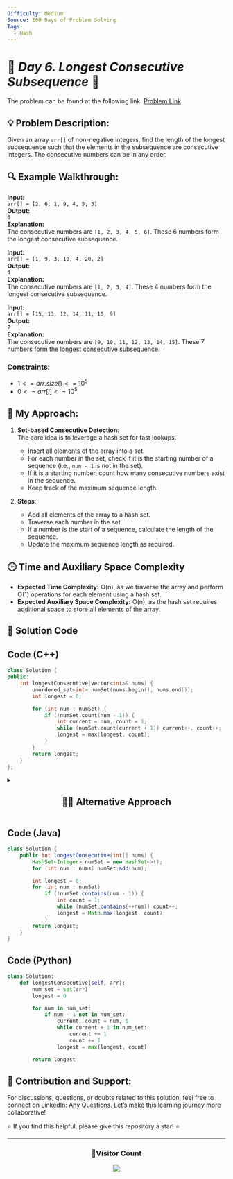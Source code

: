 ```yaml
---
Difficulty: Medium
Source: 160 Days of Problem Solving
Tags:
  - Hash
---
```


# 🚀 _Day 6. Longest Consecutive Subsequence_ 🧠

The problem can be found at the following link: [Problem Link](https://www.geeksforgeeks.org/batch/gfg-160-problems/track/hashing-gfg-160/problem/longest-consecutive-subsequence2449)

## 💡 **Problem Description:**

Given an array `arr[]` of non-negative integers, find the length of the longest subsequence such that the elements in the subsequence are consecutive integers. The consecutive numbers can be in any order.

## 🔍 **Example Walkthrough:**

**Input:**  
`arr[] = [2, 6, 1, 9, 4, 5, 3]`  
**Output:**  
`6`  
**Explanation:**  
The consecutive numbers are `[1, 2, 3, 4, 5, 6]`. These 6 numbers form the longest consecutive subsequence.

**Input:**  
`arr[] = [1, 9, 3, 10, 4, 20, 2]`  
**Output:**  
`4`  
**Explanation:**  
The consecutive numbers are `[1, 2, 3, 4]`. These 4 numbers form the longest consecutive subsequence.

**Input:**  
`arr[] = [15, 13, 12, 14, 11, 10, 9]`  
**Output:**  
`7`  
**Explanation:**  
The consecutive numbers are `[9, 10, 11, 12, 13, 14, 15]`. These 7 numbers form the longest consecutive subsequence.

### Constraints:

- $`1 <= arr.size() <= 10^5`$
- $`0 <= arr[i] <= 10^5`$

## 🎯 **My Approach:**

1. **Set-based Consecutive Detection**:  
   The core idea is to leverage a hash set for fast lookups.

   - Insert all elements of the array into a set.
   - For each number in the set, check if it is the starting number of a sequence (i.e., `num - 1` is not in the set).
   - If it is a starting number, count how many consecutive numbers exist in the sequence.
   - Keep track of the maximum sequence length.

2. **Steps**:
   - Add all elements of the array to a hash set.
   - Traverse each number in the set.
   - If a number is the start of a sequence, calculate the length of the sequence.
   - Update the maximum sequence length as required.

## 🕒 **Time and Auxiliary Space Complexity**

- **Expected Time Complexity:** O(n), as we traverse the array and perform O(1) operations for each element using a hash set.
- **Expected Auxiliary Space Complexity:** O(n), as the hash set requires additional space to store all elements of the array.

## 📝 **Solution Code**

## Code (C++)

```cpp
class Solution {
public:
    int longestConsecutive(vector<int>& nums) {
        unordered_set<int> numSet(nums.begin(), nums.end());
        int longest = 0;

        for (int num : numSet) {
            if (!numSet.count(num - 1)) {
                int current = num, count = 1;
                while (numSet.count(current + 1)) current++, count++;
                longest = max(longest, count);
            }
        }
        return longest;
    }
};
```

<details>
  <summary><h2 align='center'>👨‍💻 Alternative Approach</h2></summary>

### Alternative Using Sorting

1. Sort the array and traverse to find consecutive elements.
2. Time Complexity: O(n log n) due to sorting.
3. Auxiliary Space Complexity: O(1) if sorting in place.

Code:

```cpp
class Solution {
public:
    int longestConsecutive(vector<int>& nums) {
        if (nums.empty()) return 0;
        sort(nums.begin(), nums.end());
        int longest = 1;
        int count = 1;
        for (int i = 1; i < nums.size(); i++) {
            if (nums[i] == nums[i - 1]) continue;
            if (nums[i] == nums[i - 1] + 1) {
                count++;
            } else {
                longest = max(longest, count);
                count = 1;
            }
        }
        return max(longest, count);
    }
};
```

</details>

## Code (Java)

```java
class Solution {
    public int longestConsecutive(int[] nums) {
        HashSet<Integer> numSet = new HashSet<>();
        for (int num : nums) numSet.add(num);

        int longest = 0;
        for (int num : numSet)
            if (!numSet.contains(num - 1)) {
                int count = 1;
                while (numSet.contains(++num)) count++;
                longest = Math.max(longest, count);
            }
        return longest;
    }
}
```

## Code (Python)

```python
class Solution:
    def longestConsecutive(self, arr):
        num_set = set(arr)
        longest = 0

        for num in num_set:
            if num - 1 not in num_set:
                current, count = num, 1
                while current + 1 in num_set:
                    current += 1
                    count += 1
                longest = max(longest, count)

        return longest
```

## 🎯 **Contribution and Support:**

For discussions, questions, or doubts related to this solution, feel free to connect on LinkedIn: [Any Questions](https://www.linkedin.com/in/patel-hetkumar-sandipbhai-8b110525a/). Let’s make this learning journey more collaborative!

⭐ If you find this helpful, please give this repository a star! ⭐

---

<div align="center">
  <h3><b>📍Visitor Count</b></h3>
</div>

<p align="center">
  <img src="https://profile-counter.glitch.me/Hunterdii/count.svg" />
</p>
